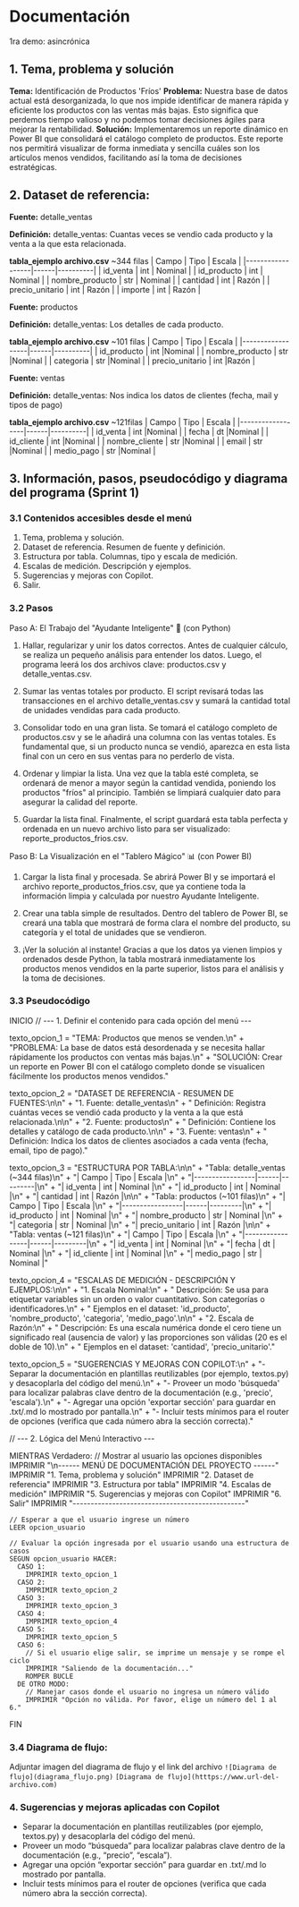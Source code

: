 # Documentación
1ra demo: asincrónica

## 1. Tema, problema y solución

**Tema:**
Identificación de Productos 'Fríos'
**Problema:**
Nuestra base de datos actual está desorganizada, lo que nos impide identificar de manera rápida y eficiente los productos con las ventas más bajas. Esto significa que perdemos tiempo valioso y no podemos tomar decisiones ágiles para mejorar la rentabilidad.
**Solución:**
Implementaremos un reporte dinámico en Power BI que consolidará el catálogo completo de productos. Este reporte nos permitirá visualizar de forma inmediata y sencilla cuáles son los artículos menos vendidos, facilitando así la toma de decisiones estratégicas.

## 2. Dataset de referencia:

**Fuente:**
detalle_ventas

**Definición:**
detalle_ventas: Cuantas veces se vendio cada producto y la venta a la que esta relacionada.

**tabla_ejemplo archivo.csv** ~344 filas
| Campo            | Tipo | Escala   | 
|------------------|------|----------| 
| id_venta         | int  | Nominal  | 
| id_producto      | int  | Nominal  | 
| nombre_producto  | str  | Nominal  | 
| cantidad         | int  | Razón    |
| precio_unitario  | int  | Razón    |
| importe          | int  | Razón    |

**Fuente:**
productos

**Definición:**
detalle_ventas: Los detalles de cada producto. 

**tabla_ejemplo archivo.csv** ~101 filas
| Campo            | Tipo | Escala   | 
|------------------|------|----------| 
| id_producto      | int  |Nominal   |
| nombre_producto  | str  |Nominal   |
| categoria        | str  |Nominal   |
| precio_unitario  | int  |Razón     |

**Fuente:**
ventas

**Definición:**
detalle_ventas: Nos indica los datos de clientes (fecha, mail y tipos de pago)

**tabla_ejemplo archivo.csv** ~121filas
| Campo            | Tipo | Escala   | 
|------------------|------|----------| 
| id_venta         | int  |Nominal   |
| fecha            | dt   |Nominal   |
| id_cliente       | int  |Nominal   |
| nombre_cliente   | str  |Nominal   |
| email            | str  |Nominal   |
| medio_pago       | str  |Nominal   |


 
## 3. Información, pasos, pseudocódigo y diagrama del programa (Sprint 1)

### 3.1 Contenidos accesibles desde el menú

1. Tema, problema y solución.
2. Dataset de referencia. Resumen de fuente y definición.
3. Estructura por tabla. Columnas, tipo y escala de medición.
4. Escalas de medición. Descripción y ejemplos.
5. Sugerencias y mejoras con Copilot.
6. Salir.

### 3.2 Pasos
Paso A: El Trabajo del "Ayudante Inteligente" 🐍 (con Python)
1. Hallar, regularizar y unir los datos correctos.
Antes de cualquier cálculo, se realiza un pequeño análisis para entender los datos. Luego, el programa leerá los dos archivos clave: productos.csv y detalle_ventas.csv.

2. Sumar las ventas totales por producto.
El script revisará todas las transacciones en el archivo detalle_ventas.csv y sumará la cantidad total de unidades vendidas para cada producto.

3. Consolidar todo en una gran lista.
Se tomará el catálogo completo de productos.csv y se le añadirá una columna con las ventas totales. Es fundamental que, si un producto nunca se vendió, aparezca en esta lista final con un cero en sus ventas para no perderlo de vista.

4. Ordenar y limpiar la lista.
Una vez que la tabla esté completa, se ordenará de menor a mayor según la cantidad vendida, poniendo los productos "fríos" al principio. También se limpiará cualquier dato para asegurar la calidad del reporte.

5. Guardar la lista final.
Finalmente, el script guardará esta tabla perfecta y ordenada en un nuevo archivo listo para ser visualizado: reporte_productos_frios.csv.

Paso B: La Visualización en el "Tablero Mágico" 📊 (con Power BI)
1. Cargar la lista final y procesada.
Se abrirá Power BI y se importará el archivo reporte_productos_frios.csv, que ya contiene toda la información limpia y calculada por nuestro Ayudante Inteligente.

2. Crear una tabla simple de resultados.
Dentro del tablero de Power BI, se creará una tabla que mostrará de forma clara el nombre del producto, su categoría y el total de unidades que se vendieron.

3. ¡Ver la solución al instante!
Gracias a que los datos ya vienen limpios y ordenados desde Python, la tabla mostrará inmediatamente los productos menos vendidos en la parte superior, listos para el análisis y la toma de decisiones.

### 3.3 Pseudocódigo

INICIO
  // --- 1. Definir el contenido para cada opción del menú ---
  
  texto_opcion_1 = "TEMA: Productos que menos se venden.\n" +
                   "PROBLEMA: La base de datos está desordenada y se necesita hallar rápidamente los productos con ventas más bajas.\n" +
                   "SOLUCIÓN: Crear un reporte en Power BI con el catálogo completo donde se visualicen fácilmente los productos menos vendidos."

  texto_opcion_2 = "DATASET DE REFERENCIA - RESUMEN DE FUENTES:\n\n" +
                   "1. Fuente: detalle_ventas\n" +
                   "   Definición: Registra cuántas veces se vendió cada producto y la venta a la que está relacionada.\n\n" +
                   "2. Fuente: productos\n" +
                   "   Definición: Contiene los detalles y catálogo de cada producto.\n\n" +
                   "3. Fuente: ventas\n" +
                   "   Definición: Indica los datos de clientes asociados a cada venta (fecha, email, tipo de pago)."

  texto_opcion_3 = "ESTRUCTURA POR TABLA:\n\n" +
                   "Tabla: detalle_ventas (~344 filas)\n" +
                   "| Campo           | Tipo | Escala  |\n" +
                   "|-----------------|------|---------|\n" +
                   "| id_venta        | int  | Nominal |\n" +
                   "| id_producto     | int  | Nominal |\n" +
                   "| cantidad        | int  | Razón   |\n\n" +
                   "Tabla: productos (~101 filas)\n" +
                   "| Campo           | Tipo | Escala  |\n" +
                   "|-----------------|------|---------|\n" +
                   "| id_producto     | int  | Nominal |\n" +
                   "| nombre_producto | str  | Nominal |\n" +
                   "| categoria       | str  | Nominal |\n" +
                   "| precio_unitario | int  | Razón   |\n\n" +
                   "Tabla: ventas (~121 filas)\n" +
                   "| Campo           | Tipo | Escala  |\n" +
                   "|-----------------|------|---------|\n" +
                   "| id_venta        | int  | Nominal |\n" +
                   "| fecha           | dt   | Nominal |\n" +
                   "| id_cliente      | int  | Nominal |\n" +
                   "| medio_pago      | str  | Nominal |"

  texto_opcion_4 = "ESCALAS DE MEDICIÓN - DESCRIPCIÓN Y EJEMPLOS:\n\n" +
                   "1. Escala Nominal:\n" +
                   "   Descripción: Se usa para etiquetar variables sin un orden o valor cuantitativo. Son categorías o identificadores.\n" +
                   "   Ejemplos en el dataset: 'id_producto', 'nombre_producto', 'categoria', 'medio_pago'.\n\n" +
                   "2. Escala de Razón:\n" +
                   "   Descripción: Es una escala numérica donde el cero tiene un significado real (ausencia de valor) y las proporciones son válidas (20 es el doble de 10).\n" +
                   "   Ejemplos en el dataset: 'cantidad', 'precio_unitario'."

  texto_opcion_5 = "SUGERENCIAS Y MEJORAS CON COPILOT:\n" +
                   "- Separar la documentación en plantillas reutilizables (por ejemplo, textos.py) y desacoplarla del código del menú.\n" +
                   "- Proveer un modo 'búsqueda' para localizar palabras clave dentro de la documentación (e.g., 'precio', 'escala').\n" +
                   "- Agregar una opción 'exportar sección' para guardar en .txt/.md lo mostrado por pantalla.\n" +
                   "- Incluir tests mínimos para el router de opciones (verifica que cada número abra la sección correcta)."

  // --- 2. Lógica del Menú Interactivo ---
  
  MIENTRAS Verdadero:
    // Mostrar al usuario las opciones disponibles
    IMPRIMIR "\n------ MENÚ DE DOCUMENTACIÓN DEL PROYECTO ------"
    IMPRIMIR "1. Tema, problema y solución"
    IMPRIMIR "2. Dataset de referencia"
    IMPRIMIR "3. Estructura por tabla"
    IMPRIMIR "4. Escalas de medición"
    IMPRIMIR "5. Sugerencias y mejoras con Copilot"
    IMPRIMIR "6. Salir"
    IMPRIMIR "------------------------------------------------"
    
    // Esperar a que el usuario ingrese un número
    LEER opcion_usuario
    
    // Evaluar la opción ingresada por el usuario usando una estructura de casos
    SEGUN opcion_usuario HACER:
      CASO 1:
        IMPRIMIR texto_opcion_1
      CASO 2:
        IMPRIMIR texto_opcion_2
      CASO 3:
        IMPRIMIR texto_opcion_3
      CASO 4:
        IMPRIMIR texto_opcion_4
      CASO 5:
        IMPRIMIR texto_opcion_5
      CASO 6:
        // Si el usuario elige salir, se imprime un mensaje y se rompe el ciclo
        IMPRIMIR "Saliendo de la documentación..."
        ROMPER BUCLE
      DE OTRO MODO:
        // Manejar casos donde el usuario no ingresa un número válido
        IMPRIMIR "Opción no válida. Por favor, elige un número del 1 al 6."
FIN


### 3.4 Diagrama de flujo:

Adjuntar imagen del diagrama de flujo y el link del archivo
`![Diagrama de flujo](diagrama_flujo.png)`
`[Diagrama de flujo](htttps://www.url-del-archivo.com)`

### 4. Sugerencias y mejoras aplicadas con Copilot

- Separar la documentación en plantillas reutilizables (por ejemplo, textos.py) y desacoplarla del código del menú.
- Proveer un modo “búsqueda” para localizar palabras clave dentro de la documentación (e.g., “precio”, “escala”).
- Agregar una opción “exportar sección” para guardar en .txt/.md lo mostrado por pantalla.
- Incluir tests mínimos para el router de opciones (verifica que cada número abra la sección correcta).
